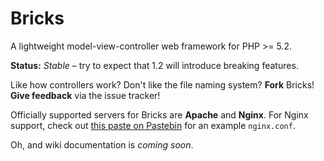 Bricks
======

A lightweight model-view-controller web framework for PHP >= 5.2.

__Status:__ _Stable_ &ndash; try to expect that 1.2 will introduce breaking features.

Like how controllers work? Don't like the file naming system? __Fork__ Bricks! __Give feedback__ via the issue tracker!

Officially supported servers for Bricks are __Apache__ and __Nginx__. For Nginx support, check out [this paste on Pastebin](http://pastebin.com/4umfLzbU) for an example `nginx.conf`.

Oh, and wiki documentation is _coming soon_.
